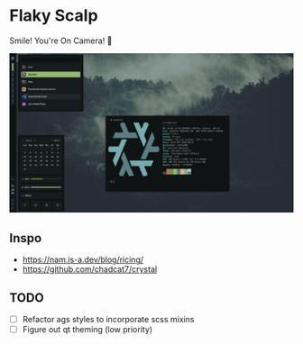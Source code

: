 # Flaky Scalp

Smile! You're On Camera! 📸

![screenshot](screenshots/sc.png)

## Inspo

- https://nam.is-a.dev/blog/ricing/
- https://github.com/chadcat7/crystal

## TODO

- [ ] Refactor ags styles to incorporate scss mixins
- [ ] Figure out qt theming (low priority)
